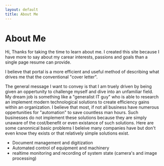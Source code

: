 ```yaml
---
layout: default
title: About Me
---
```


# About Me

Hi, 
Thanks for taking the time to learn about me. I created this site because I have more to say about my carear interests, passions and goals than a single page resume can provide.

I believe that portal is a more efficient and useful method of describing what drives me that the conventional "cover letter".

The general message I want to convey is that I am truely driven by being given an oppertunity to challenge myself and dive into an unfamiliar field. My dream job is something like a "generalist IT guy" who is able to research an implement modern technological solutions to create efficiency gains within an organization. I believe that most, if not all business have numerous oppertunities for "automation" to save countless man hours. Such businesses do not implement these solutions because they are simply unaware of the cost/benefit or even existance of such solutions. Here are some canonnical basic problems I beleive many companies have but don't even know they exists or that relatively simple solutions exist.
- Document management and digitization
- Automated control of equipment and machinery 
- realtime monitoring and recording of system state (camera's and image processing)
